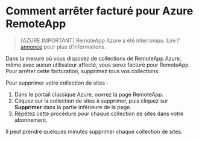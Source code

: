 
<properties
    pageTitle="Modifier la facturation des RemoteApp Azure | Microsoft Azure"
    description="Découvrez comment arrêter facturé pour Azure RemoteApp."
    services="remoteapp"
    documentationCenter=""
    authors="lizap"
    manager="mbaldwin" />

<tags
    ms.service="remoteapp"
    ms.workload="compute"
    ms.tgt_pltfrm="na"
    ms.devlang="na"
    ms.topic="article"
    ms.date="08/15/2016"
    ms.author="elizapo" />



# <a name="how-to-stop-being-billed-for-azure-remoteapp"></a>Comment arrêter facturé pour Azure RemoteApp

> [AZURE.IMPORTANT]
> RemoteApp Azure a été interrompu. Lire l' [annonce](https://go.microsoft.com/fwlink/?linkid=821148) pour plus d’informations.

Dans la mesure où vous disposez de collections de RemoteApp Azure, même avec aucun utilisateur affecté, vous serez facturé pour RemoteApp. Pour arrêter cette facturation, supprimez tous vos collections. 

Pour supprimer votre collection de sites :

1. Dans le portail classique Azure, ouvrez la page RemoteApp.
2. Cliquez sur la collection de sites à supprimer, puis cliquez sur **Supprimer** dans la partie inférieure de la page.
3. Répétez cette procédure pour chaque collection de sites dans votre abonnement. 

Il peut prendre quelques minutes supprimer chaque collection de sites.